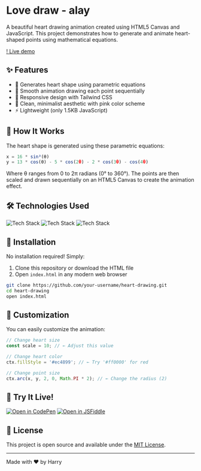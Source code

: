 
# Love draw - alay

A beautiful heart drawing animation created using
HTML5 Canvas and JavaScript. This project
demonstrates how to generate and animate heart-shaped
points using mathematical equations.

[! Live demo ](https://lovedraw.vercel.app/)

## ✨ Features

- 💖 Generates heart shape using parametric equations
- 🎨 Smooth animation drawing each point sequentially
- 📱 Responsive design with Tailwind CSS
- 🌸 Clean, minimalist aesthetic with pink color scheme
- ⚡ Lightweight (only 1.5KB JavaScript)

## 🧠 How It Works

The heart shape is generated using these parametric equations:

```javascript
x = 16 * sin³(θ)
y = 13 * cos(θ) - 5 * cos(2θ) - 2 * cos(3θ) - cos(4θ)
```

Where θ ranges from 0 to 2π radians (0° to 360°). The points are then scaled and drawn sequentially on an HTML5 Canvas to create the animation effect.

## 🛠️ Technologies Used

![Tech Stack](https://img.shields.io/badge/HTML5-E34F26?style=for-the-badge&logo=html5&logoColor=white)
![Tech Stack](https://img.shields.io/badge/JavaScript-F7DF1E?style=for-the-badge&logo=javascript&logoColor=black)
![Tech Stack](https://img.shields.io/badge/Tailwind_CSS-38B2AC?style=for-the-badge&logo=tailwind-css&logoColor=white)

## 🚀 Installation

No installation required! Simply:

1. Clone this repository or download the HTML file
2. Open `index.html` in any modern web browser

```bash
git clone https://github.com/your-username/heart-drawing.git
cd heart-drawing
open index.html
```

## 🎨 Customization

You can easily customize the animation:

```javascript
// Change heart size
const scale = 10; // ← Adjust this value

// Change heart color
ctx.fillStyle = '#ec4899'; // ← Try '#ff0000' for red

// Change point size
ctx.arc(x, y, 2, 0, Math.PI * 2); // ← Change the radius (2)
```

## 🌟 Try It Live!

[![Open in CodePen](https://img.shields.io/badge/CodePen-000000?style=for-the-badge&logo=codepen&logoColor=white)](https://codepen.io)
[![Open in JSFiddle](https://img.shields.io/badge/JSFiddle-0084FF?style=for-the-badge&logo=jsfiddle&logoColor=white)](https://jsfiddle.net/)

## 📜 License

This project is open source and available under the [MIT License](LICENSE).

---

Made with ❤️ by Harry 
